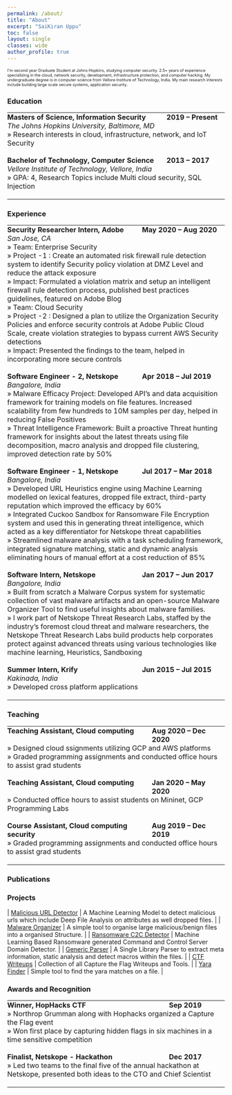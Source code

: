 ```yaml
---
permalink: /about/
title: "About"
excerpt: "SaiKiran Uppu"
toc: false
layout: single
classes: wide
author_profile: true
---
```


<style>
td, th { vertical-align:top;padding:0.0em;border-bottom:0px  }
th.org-right  { text-align: center;  }
th.org-left   { text-align: center;   }
th.org-center { text-align: center; }
td.org-right  { text-align: right;  }
td.org-left   { text-align: left;   }
td.org-center { text-align: center; }
.underline { text-decoration: underline; }
  
</style>

<p style="font-size: 0.65em;">
I'm second year Graduate Student at Johns Hopkins, studying computer security. 2.5+ years of experience specializing in the cloud, network security, development, infrastructure protection, and computer hacking. My undergraduate degree is in computer science from Vellore Institure of Technology, India. My main research interests include building large scale secure systems, application security.
</p>

### Education

<table cellspacing="0" cellpadding="1">

<colgroup>
<col class="org-left">

<col class="org-left">
</colgroup>
<tbody>

<!-- Hopkins -->
<tr>
  <td class="org-left"><b>Masters of Science, Information Security</b></td>
  <td class="org-left"><b>2019 – Present</b></td>
</tr>

<tr>
  <td class="org-left" colspan="2"><i>The Johns Hopkins University, Baltimore, MD</i></td>
</tr>

<tr>
  <td class="org-left" colspan="2">» Research interests in cloud, infrastructure, network, and IoT Security</td>
  <td class="org-left">&nbsp;</td>
</tr>

<tr>
  <td class="org-left">&nbsp;</td>
  <td class="org-left">&nbsp;</td>
</tr>

<!-- VIT -->
<tr>
  <td class="org-left"><b>Bachelor of Technology, Computer Science</b></td>
  <td class="org-left"><b>2013 – 2017</b></td>
</tr>

<tr>
  <td class="org-left" colspan="2"><i>Vellore Institute of Technology, Vellore, India</i></td>
</tr>

<tr>
  <td class="org-left" colspan="2">» GPA: 4, Research Topics include Multi cloud security, SQL Injection</td>
  <td class="org-left">&nbsp;</td>
</tr>

<tr>
  <td class="org-left">&nbsp;</td>
  <td class="org-left">&nbsp;</td>
</tr>

</tbody>
</table>



### Experience


<table cellspacing="0" cellpadding="1">

<colgroup>
<col class="org-left">

<col class="org-left">
</colgroup>
<tbody>

<!-- Adobe -->
<tr>
  <td class="org-left"><b>Security Researcher Intern, Adobe</b></td>
  <td class="org-left"><b>May 2020 – Aug 2020</b></td>
</tr>

<tr>
  <td class="org-left" colspan="2"><i>San Jose, CA</i></td>
</tr>

<tr>
  <td class="org-left" colspan="2">» Team: Enterprise Security</td>
  <td class="org-left">&nbsp;</td>
</tr>

<tr>
  <td class="org-left" colspan="2">» Project -1 : Create an automated risk firewall rule detection system to identify Security policy violation at DMZ Level and reduce the attack exposure</td>
  <td class="org-left">&nbsp;</td>
</tr>

<tr>
  <td class="org-left" colspan="2">» Impact: Formulated a violation matrix and setup an intelligent firewall rule detection process, published best practices guidelines, featured on Adobe Blog</td>
  <td class="org-left">&nbsp;</td>
</tr>

<tr>
  <td class="org-left" colspan="2">» Team: Cloud Security</td>
  <td class="org-left">&nbsp;</td>
</tr>

<tr>
  <td class="org-left" colspan="2">» Project -2 : Designed a plan to utilize the Organization Security Policies and enforce security controls at Adobe Public Cloud Scale, create violation strategies to bypass current AWS Security detections</td>
  <td class="org-left">&nbsp;</td>
</tr>

<tr>
  <td class="org-left" colspan="2">» Impact: Presented the findings to the team, helped in incorporating more secure controls</td>
  <td class="org-left">&nbsp;</td>
</tr>

<tr>
  <td class="org-left">&nbsp;</td>
  <td class="org-left">&nbsp;</td>
</tr>

<!-- Netskope - 2 -->
<tr>
  <td class="org-left"><b>Software Engineer - 2, Netskope</b></td>
  <td class="org-left"><b>Apr 2018 – Jul 2019</b></td>
</tr>

<tr>
  <td class="org-left" colspan="2"><i>Bangalore, India</i></td>
</tr>

<tr>
  <td class="org-left" colspan="2">» Malware Efficacy Project: Developed API’s and data acquisition framework for training models on file features. Increased scalability from few hundreds to 10M samples per day, helped in reducing False Positives</td>
  <td class="org-left">&nbsp;</td>
</tr>

<tr>
  <td class="org-left" colspan="2">» Threat Intelligence Framework: Built a proactive Threat hunting framework for insights about the latest threats using file decomposition, macro analysis and dropped file clustering, improved detection rate by 50%</td>
  <td class="org-left">&nbsp;</td>
</tr>

<tr>
  <td class="org-left">&nbsp;</td>
  <td class="org-left">&nbsp;</td>
</tr>

<!-- Netskope - 1 -->
<tr>
  <td class="org-left"><b>Software Engineer - 1, Netskope</b></td>
  <td class="org-left"><b>Jul 2017 – Mar 2018</b></td>
</tr>

<tr>
  <td class="org-left" colspan="2"><i>Bangalore, India</i></td>
</tr>

<tr>
  <td class="org-left" colspan="2">» Developed URL Heuristics engine using Machine Learning modelled on lexical features, dropped file extract, third-party reputation which improved the efficacy by 60%</td>
  <td class="org-left">&nbsp;</td>
</tr>

<tr>
  <td class="org-left" colspan="2">» Integrated Cuckoo Sandbox for Ransomware File Encryption system and used this in generating threat intelligence, which acted as a key differentiator for Netskope threat capabilities</td>
  <td class="org-left">&nbsp;</td>
</tr>

<tr>
  <td class="org-left" colspan="2">» Streamlined malware analysis with a task scheduling framework, integrated signature matching, static and dynamic analysis eliminating hours of manual effort at a cost reduction of 85%</td>
  <td class="org-left">&nbsp;</td>
</tr>

<tr>
  <td class="org-left">&nbsp;</td>
  <td class="org-left">&nbsp;</td>
</tr>

<!-- Netskope - Intern -->
<tr>
  <td class="org-left"><b>Software Intern, Netskope</b></td>
  <td class="org-left"><b>Jan 2017 – Jun 2017</b></td>
</tr>

<tr>
  <td class="org-left" colspan="2"><i>Bangalore, India</i></td>
</tr>

<tr>
  <td class="org-left" colspan="2">» Built from scratch a Malware Corpus system for systematic collection of vast malware artifacts and an open-source Malware Organizer Tool to find useful insights about malware families.</td>
  <td class="org-left">&nbsp;</td>
</tr>

<tr>
  <td class="org-left" colspan="2">» I work part of Netskope Threat Research Labs, staffed by the industry’s foremost cloud threat and malware researchers, the Netskope Threat Research Labs build products help corporates protect against advanced threats using various technologies like machine learning, Heuristics, Sandboxing</td>
  <td class="org-left">&nbsp;</td>
</tr>

<tr>
  <td class="org-left">&nbsp;</td>
  <td class="org-left">&nbsp;</td>
</tr>
<!-- Krify -->
<tr>
  <td class="org-left"><b>Summer Intern, Krify</b></td>
  <td class="org-left"><b>Jun 2015 – Jul 2015</b></td>
</tr>

<tr>
  <td class="org-left" colspan="2"><i>Kakinada, India</i></td>
</tr>

<tr>
  <td class="org-left" colspan="2">» Developed cross platform applications</td>
  <td class="org-left">&nbsp;</td>
</tr>

<tr>
  <td class="org-left">&nbsp;</td>
  <td class="org-left">&nbsp;</td>
</tr>

</tbody>
</table>


### Teaching

<table cellspacing="0" cellpadding="1">

<colgroup>
<col class="org-left">

<col class="org-left">
</colgroup>
<tbody>

<!-- Cloud Fall 2020-->
<tr>
  <td class="org-left"><b>Teaching Assistant, Cloud computing </b></td>
  <td class="org-left"><b>Aug 2020 – Dec 2020</b></td>
</tr>

<!--<tr>
  <td class="org-left" colspan="2"><i>Bangalore, India</i></td>
</tr> -->

<tr>
  <td class="org-left" colspan="2">» Designed cloud ssignments utilizing GCP and AWS platforms</td>
  <td class="org-left">&nbsp;</td>
</tr>

<tr>
  <td class="org-left" colspan="2">» Graded programming assignments and conducted office hours to assist grad students</td>
  <td class="org-left">&nbsp;</td>
</tr>

<tr>
  <td class="org-left">&nbsp;</td>
  <td class="org-left">&nbsp;</td>
</tr>

<!-- Cloud Spring 2020 -->
<tr>
  <td class="org-left"><b>Teaching Assistant, Cloud computing </b></td>
  <td class="org-left"><b>Jan 2020 – May 2020</b></td>
</tr>

<!--<tr>
  <td class="org-left" colspan="2"><i>Bangalore, India</i></td>
</tr> -->

<tr>
  <td class="org-left" colspan="2">» Conducted office hours to assist students on Mininet, GCP Programming Labs</td>
  <td class="org-left">&nbsp;</td>
</tr>

<tr>
  <td class="org-left">&nbsp;</td>
  <td class="org-left">&nbsp;</td>
</tr>

<!-- Cloud Security -->
<tr>
  <td class="org-left"><b>Course Assistant, Cloud computing security</b></td>
  <td class="org-left"><b>Aug 2019 – Dec 2019</b></td>
</tr>

<!--<tr>
  <td class="org-left" colspan="2"><i>Bangalore, India</i></td>
</tr> -->

<tr>
  <td class="org-left" colspan="2">» Graded programming assignments and conducted office hours to assist grad students</td>
  <td class="org-left">&nbsp;</td>
</tr>

<tr>
  <td class="org-left">&nbsp;</td>
  <td class="org-left">&nbsp;</td>
</tr>


</tbody>
</table>


### Publications

### Projects

| [Malicious URL Detector](https://github.com/uppusaikiran/Malicious-URL-Detector) | A Machine Learning Model to detect malicious urls which include Deep File Analysis on attributes as well dropped files. |
| [Malware Organizer](https://github.com/uppusaikiran/malware-organiser) | A simple tool to organise large malicious/benign files into a organised Structure. |
| [Ransomware C2C Detector](https://github.com/uppusaikiran/ransom_c2c_detector) | Machine Learning Based Ransomware generated Command and Control Server Domain Detector. |
| [Generic Parser](https://github.com/uppusaikiran/generic-parser) | A Single Library Parser to extract meta information, static analysis and detect macros within the files. |
| [CTF Writeups](https://github.com/uppusaikiran/CTFWriteups) | Collection of all Capture the Flag Writeups and Tools. |
| [Yara Finder](https://github.com/uppusaikiran/yara-finder) | Simple tool to find the yara matches on a file. |

### Awards and Recognition

<table cellspacing="0" cellpadding="1">

<colgroup>
<col class="org-left">

<col class="org-left">
</colgroup>
<tbody>

<!-- Hophacks-->
<tr>
  <td class="org-left"><b>Winner, HopHacks CTF </b></td>
  <td class="org-left"><b>Sep 2019</b></td>
</tr>

<!--<tr>
  <td class="org-left" colspan="2"><i>Bangalore, India</i></td>
</tr> -->

<tr>
  <td class="org-left" colspan="2">» Northrop Grumman along with Hophacks organized a Capture the Flag event</td>
  <td class="org-left">&nbsp;</td>
</tr>

<tr>
  <td class="org-left" colspan="2">» Won first place by capturing hidden flags in six machines in a time sensitive competition</td>
  <td class="org-left">&nbsp;</td>
</tr>

<tr>
  <td class="org-left">&nbsp;</td>
  <td class="org-left">&nbsp;</td>
</tr>

<!-- NSKP Hack -->
<tr>
  <td class="org-left"><b>Finalist, Netskope - Hackathon </b></td>
  <td class="org-left"><b>Dec 2017</b></td>
</tr>

<!--<tr>
  <td class="org-left" colspan="2"><i>Bangalore, India</i></td>
</tr> -->

<tr>
  <td class="org-left" colspan="2">» Led two teams to the final five of the annual hackathon at Netskope, presented both ideas to the CTO and Chief Scientist</td>
  <td class="org-left">&nbsp;</td>
</tr>

<tr>
  <td class="org-left">&nbsp;</td>
  <td class="org-left">&nbsp;</td>
</tr>

</tbody>
</table>
